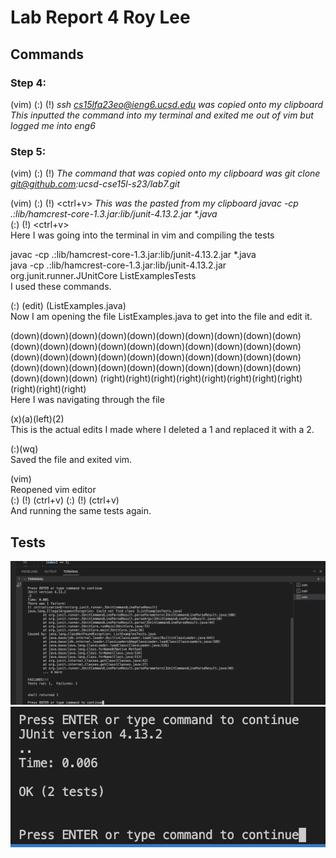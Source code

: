 # Lab Report 4 Roy Lee

## Commands
### Step 4: <br>
(vim) <enter> (:) (!) <ctrl-v> _ssh cs15lfa23eo@ieng6.ucsd.edu was copied onto my clipboard_ <enter> _This inputted the command into my terminal and exited me out of vim but logged me into eng6_ <br>
### Step 5: <br>
(vim) <enter> (:) (!) <ctrl-v> <git clone> _The command that was copied onto my clipboard was git clone git@github.com:ucsd-cse15l-s23/lab7.git_





(vim) <enter> (:) (!) <ctrl+v> <enter> <enter> _This was the pasted from my clipboard javac -cp .:lib/hamcrest-core-1.3.jar:lib/junit-4.13.2.jar *.java_ <br> (:) (!) <ctrl+v> <enter> <br>
Here I was going into the terminal in vim and compiling the tests <br>

javac -cp .:lib/hamcrest-core-1.3.jar:lib/junit-4.13.2.jar *.java <br>
java -cp .:lib/hamcrest-core-1.3.jar:lib/junit-4.13.2.jar org.junit.runner.JUnitCore ListExamplesTests <br>
I used these commands.<br>

(:) (edit) (ListExamples.java) <br>
Now I am opening the file ListExamples.java to get into the file and edit it.<br>

(down)(down)(down)(down)(down)(down)(down)(down)(down)(down)(down)(down)(down)(down)(down)(down)(down)(down)(down)(down)(down)(down)(down)(down)(down)(down)(down)(down)(down)(down)(down)(down)(down)(down)(down)(down)(down)(down)(down)(down)(down)(down)(down)
(right)(right)(right)(right)(right)(right)(right)(right)(right)(right)(right) <br>
Here I was navigating through the file <br>

(x)(a)(left)(2) <br>
This is the actual edits I made where I deleted a 1 and replaced it with a 2. <br>

(:)(wq)<enter> <br>
Saved the file and exited vim. <br>

(vim) <br>
Reopened vim editor <br>
(:) (!) (ctrl+v) <enter> (:) (!) (ctrl+v) <enter> <br>
And running the same tests again.


## Tests
![Image](vim1test.png)
![Image](vim2test.png)
